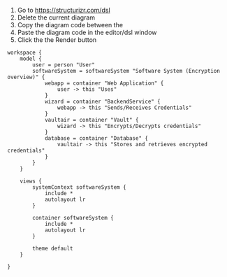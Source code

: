 1. Go to https://structurizr.com/dsl
2. Delete the current diagram
3. Copy the diagram code between the ``` ```
4. Paste the diagram code in the editor/dsl window
5. Click the the Render button

```structurizr
workspace {
    model {
        user = person "User"
        softwareSystem = softwareSystem "Software System (Encryption overview)" {
            webapp = container "Web Application" {
                user -> this "Uses"
            }
            wizard = container "BackendService" {
                webapp -> this "Sends/Receives Credentials"
            }
            vaultair = container "Vault" {
                wizard -> this "Encrypts/Decrypts credentials"
            }            
            database = container "Database" {
                vaultair -> this "Stores and retrieves encrypted credentials"
            }
        }
    }

    views {
        systemContext softwareSystem {
            include *
            autolayout lr
        }

        container softwareSystem {
            include *
            autolayout lr
        }

        theme default
    }

}
```
